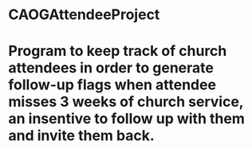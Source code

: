 # CAOGAttendeeProject
# Program to keep track of church attendees in order to generate follow-up flags when attendee misses 3 weeks of church service, an insentive to follow up with them and invite them back.
